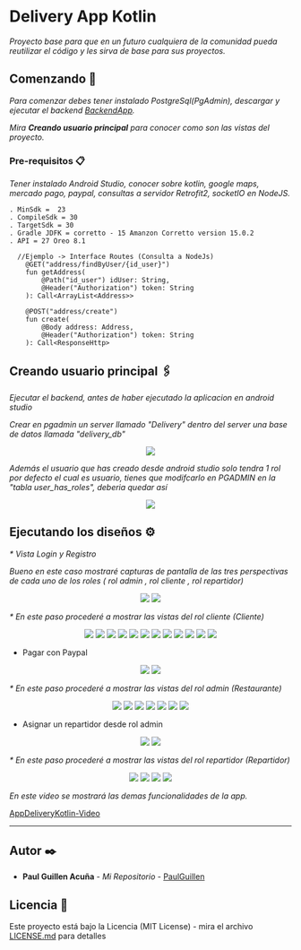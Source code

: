 # Delivery App Kotlin

_Proyecto base para que en un futuro cualquiera de la comunidad pueda reutilizar el código y les sirva de base para sus proyectos._

## Comenzando 🚀
_Para comenzar debes tener instalado PostgreSql(PgAdmin), descargar y ejecutar el backend [BackendApp](https://github.com/PaulGuillen/BackendDeliveryKotlin)._

_Mira **Creando usuario principal** para conocer como son las vistas del proyecto._

### Pre-requisitos 📋

_Tener instalado Android Studio, conocer sobre kotlin, google maps, mercado pago, paypal, consultas a servidor Retrofit2, socketIO en NodeJS._

```
. MinSdk =  23
. CompileSdk = 30
. TargetSdk = 30
. Gradle JDFK = corretto - 15 Amanzon Corretto version 15.0.2
. API = 27 Oreo 8.1
```

```
  //Ejemplo -> Interface Routes (Consulta a NodeJs)
    @GET("address/findByUser/{id_user}")
    fun getAddress(
        @Path("id_user") idUser: String,
        @Header("Authorization") token: String
    ): Call<ArrayList<Address>>

    @POST("address/create")
    fun create(
        @Body address: Address,
        @Header("Authorization") token: String
    ): Call<ResponseHttp>

```

## Creando usuario principal 🖇️

_Ejecutar el backend, antes de haber ejecutado la aplicacion en android studio_

_Crear en pgadmin un server llamado "Delivery" dentro del server una base de datos llamada "delivery_db"_


<p align="center">
 <img src="https://i.postimg.cc/9Q9VdBj2/estrcutra.png"/>
</p>

_Además el usuario que has creado desde android studio solo tendra 1 rol por defecto el cual es usuario, tienes que modifcarlo en PGADMIN en la "tabla user_has_roles", deberia quedar así_
  
 <p align="center">
 <img src="https://i.postimg.cc/7YFrZTJW/roles.png"/>
</p>

## Ejecutando los diseños ⚙️
_* Vista Login y Registro_

_Bueno en este caso mostraré capturas de pantalla de las tres perspectivas de cada uno de los roles ( rol admin , rol cliente , rol repartidor)_


<p align="center">
 <img src="https://i.postimg.cc/pdjdCFrk/1.png"/>
 <img src="https://i.postimg.cc/t4ZRRx3y/2.png"/>
</p>

_* En este paso procederé a mostrar las vistas del rol cliente (Cliente)_

<p align="center">
 <img src="https://i.postimg.cc/Hxxh2p7M/5.png"/>
 <img src="https://i.postimg.cc/mgYJZpsP/3.png"/>
 <img src="https://i.postimg.cc/nLstGbRJ/3.png"/>
 <img src="https://i.postimg.cc/WbXLRbxV/4.png"/>
 <img src="https://i.postimg.cc/y8kGwhFh/5.png"/>
 <img src="https://i.postimg.cc/fbdrbwqJ/6.png"/>
 <img src="https://i.postimg.cc/D0vj51vX/7.png"/>
 <img src="https://i.postimg.cc/NMYpfRrz/8.png"/>
 <img src="https://i.postimg.cc/7hZ9SD91/9.png"/>
 <img src="https://i.postimg.cc/wjwPsy1z/10.png"/>
 <img src="https://i.postimg.cc/7Z2V3K3R/11.png"/>
 <img src="https://i.postimg.cc/bJtFMm3Y/12.png"/>
</p>

 
 * Pagar con Paypal

 <p align="center">
  
 <img src="https://i.postimg.cc/yYBrQX9B/14.png"/>
 <img src="https://i.postimg.cc/cJ7Bj65M/15.png"/>

</p>


_* En este paso procederé a mostrar las vistas del rol admin (Restaurante)_

<p align="center">
 <img src="https://i.postimg.cc/mgYJZpsP/3.png"/>
 <img src="https://i.postimg.cc/CMGmtP9p/11.png"/>
 <img src="https://i.postimg.cc/gcLPZWwq/6.png"/>
 <img src="https://i.postimg.cc/QMRfpps2/7.png"/>
 <img src="https://i.postimg.cc/Gm7MK4VB/8.png"/>
 <img src="https://i.postimg.cc/1RwjS5nT/9.png"/>
 <img src="https://i.postimg.cc/ZqKWVgY3/10.png"/>
</p>

  * Asignar un repartidor desde rol admin
  
<p align="center">

 <img src="https://i.postimg.cc/1XzsDhy7/Screenshot-1644611816.png"/>
 <img src="https://i.postimg.cc/FFC8GnSF/Screenshot-1644611824.png"/>

</p>

_* En este paso procederé a mostrar las vistas del rol repartidor (Repartidor)_

<p align="center">
 <img src="https://i.postimg.cc/8CG0s224/Screenshot-1644611879.png"/>
 <img src="https://i.postimg.cc/7LNQzBDk/Screenshot-1644611887.png"/>
 <img src="https://i.postimg.cc/G2hgxkhs/Screenshot-1644611891.png"/>
 <img src="https://i.postimg.cc/ZR777CCs/Screenshot-1644611917.png"/>
</p>

_En este video se mostrará las demas funcionalidades de la app._

[AppDeliveryKotlin-Video](https://user-images.githubusercontent.com/43099030/164571188-cec0be71-1f42-4898-a55e-36c4bccd873e.mp4)

---

## Autor ✒️

* **Paul Guillen Acuña** - *Mi Repositorio* - [PaulGuillen](https://github.com/PaulGuillen?tab=repositories)

## Licencia 📄

Este proyecto está bajo la Licencia (MIT License) - mira el archivo [LICENSE.md](LICENSE.md) para detalles
